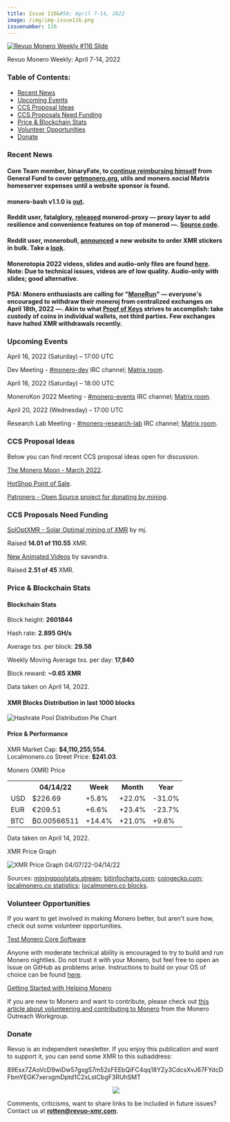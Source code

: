 ```yaml
---
title: Issue 116&#58; April 7-14, 2022
image: /img/img-issue116.png
issuenumber: 116
---
```

[<img src="/img/img-issue116.png" alt="Revuo Monero Weekly #116 Slide" class="img-lead">](/issue-116.html)

<p class="text-lead">Revuo Monero Weekly: April 7-14, 2022</p>
<!--more-->

<h3>Table of Contents:</h3>
<ul class="contents">
    <li><a href="#news">Recent News</a></li>
    <li><a href="#events">Upcoming Events</a></li>
    <li><a href="#ideas">CCS Proposal Ideas</a></li>
    <li><a href="#proposals">CCS Proposals Need Funding</a></li>
    <li><a href="#stats">Price & Blockchain Stats</a></li>
    <li><a href="#volunteer">Volunteer Opportunities</a></li>
    <li><a href="#donate">Donate</a></li>
</ul>

<h3 id="news">Recent News</h3>

<div class="newsbyte">
    <h4>Core Team member, binaryFate, to <a href="https://libera.monerologs.net/monero-community/20220409#c83952" target="_blank">continue reimbursing himself</a> from General Fund to cover <a href="https://www.getmonero.org/" target="_blank">getmonero.org</a>, utils and monero.social Matrix homeserver expenses until a website sponsor is found.</h4>
</div>

<div class="newsbyte">
    <h4>monero-bash v1.1.0 is <a href="https://github.com/hinto-janaiyo/monero-bash/releases/tag/v1.1.0" target="_blank">out</a>.</h4>
</div>

<div class="newsbyte">
    <h4>Reddit user, fatalglory, <a href="https://teddit.adminforge.de/r/Monero/comments/u2jp47/monerodproxy_improving_the_resilience_of_your/" target="_blank">released</a> monerod-proxy — proxy layer to add resilience and convenience features on top of monerod —. <a href="https://github.com/unyieldinggrace/monerod-proxy" target="_blank">Source code</a>.</h4>
</div>

<div class="newsbyte">
    <h4>Reddit user, monerobull, <a href="https://teddit.adminforge.de/r/Monero/comments/u1czo5/announcing_the_launch_of_monerosuppliescom/" target="_blank">announced</a> a new website to order XMR stickers in bulk. Take a <a href="https://monerosupplies.com/" target="_blank">look</a>.</h4>
</div>

<div class="newsbyte">
    <h4>Monerotopia 2022 videos, slides and audio-only files are found <a href="https://monerodl.com/" target="_blank">here</a>. Note: Due to technical issues, videos are of low quality. Audio-only with slides; good alternative.</h4>
</div>

<div class="newsbyte">
    <h4>PSA: Monero enthusiasts are calling for "<a href="https://t.me/MoneroExchangeRun/24442" target="_blank">MoneRun</a>" — everyone's encouraged to withdraw their moneroj from centralized exchanges on April 18th, 2022 —. Akin to what <a href="https://www.proofofkeys.com/" target="_blank">Proof of Keys</a> strives to accomplish: take custody of coins in individual wallets, not third parties. Few exchanges have halted XMR withdrawals recently.</h4>
</div>

<h3 id="events">Upcoming Events</h3>

<div class="event">
    <p class="date" markdown="1">April 16, 2022 (Saturday) – 17:00 UTC</p>
    <p markdown="1">Dev Meeting - <a href="irc://irc.libera.chat/#monero-dev" target="_blank">#monero-dev</a> IRC channel; <a href="https://matrix.to/#/#monero-dev:monero.social" target="_blank">Matrix room</a>.</p>
</div>

<div class="event">
    <p class="date" markdown="1">April 16, 2022 (Saturday) – 18:00 UTC</p>
    <p markdown="1">MoneroKon 2022 Meeting - <a href="irc://irc.libera.chat/#monero-events" target="_blank">#monero-events</a> IRC channel; <a href="https://matrix.to/#/#monero-events:monero.social" target="_blank">Matrix room</a>.</p>
</div>

<div class="event">
    <p class="date" markdown="1">April 20, 2022 (Wednesday) – 17:00 UTC</p>
    <p markdown="1">Research Lab Meeting - <a href="irc://irc.libera.chat/#monero-research-lab" target="_blank">#monero-research-lab</a> IRC channel; <a href="https://matrix.to/#/#monero-research-lab:monero.social" target="_blank">Matrix room</a>.</p>
</div>

<h3 id="ideas">CCS Proposal Ideas</h3>

<p>Below you can find recent CCS proposal ideas open for discussion.</p>

<div class="proposal">
<p><a href="https://repo.getmonero.org/monero-project/ccs-proposals/-/merge_requests/294" target="_blank">The Monero Moon - March 2022</a>.</p>
</div>

<div class="proposal">
<p><a href="https://repo.getmonero.org/monero-project/ccs-proposals/-/merge_requests/307" target="_blank">HotShop Point of Sale</a>.</p>
</div>

<div class="proposal">
<p><a href="https://repo.getmonero.org/monero-project/ccs-proposals/-/merge_requests/310" target="_blank">Patronero - Open Source project for donating by mining</a>.</p>
</div>

<h3 id="proposals">CCS Proposals Need Funding</h3>

<div class="proposal">
    <p><a href="https://ccs.getmonero.org/proposals/soloptxmr-mj-endor-2022.html" target="_blank">SolOptXMR - Solar Optimal mining of XMR</a> by mj.</p>
    <p>Raised <b>14.01 of 110.55</b> XMR.</p>
</div>

<div class="proposal">
    <p><a href="https://ccs.getmonero.org/proposals/savandra-videos-for-monero.html" target="_blank">New Animated Videos</a> by savandra.</p>
    <p>Raised <b>2.51 of 45</b> XMR.</p>
</div>

<h3 id="stats">Price & Blockchain Stats</h3>

<h4 class="stat">Blockchain Stats</h4>

<div class="bcstats">
    <p>Block height: <b>2601844</b></p>
    <p>Hash rate: <b>2.895 GH/s</b></p>
    <p>Average txs. per block: <b>29.58</b></p>
    <p>Weekly Moving Average txs. per day: <b>17,840</b></p>
    <p>Block reward: <b>~0.65 XMR</b></p>
</div>
<p class="note">Data taken on April 14, 2022.</p>

<h4 class="stat">XMR Blocks Distribution in last 1000 blocks</h4>
<p><img src="/img/hashrate-pool-distribution-0414.png" alt="Hashrate Pool Distribution Pie Chart"/></p>

<h4 class="stat" id="price-stat">Price & Performance</h4>

<div class="price-intro">XMR Market Cap: <b>$4,110,255,554</b>.<br/>Localmonero.co Street Price: <b>$241.03</b>.</div>

<p class="table-title">Monero (XMR) Price</p>
<table class="price-table">
  <tr class="row1">
    <th></th>
    <th>04/14/22</th>
    <th>Week</th>
    <th>Month</th>
    <th>Year</th>
  </tr>
  <tr>
    <td data-th="XMR to">USD</td>
    <td data-th="04/14/22">$226.69</td>
    <td data-th="Week" class="green">+5.8%</td>
    <td data-th="Month" class="green">+22.0%</td>
    <td data-th="Year" class="red">-31.0%</td>
  </tr>
  <tr class="row3">
    <td data-th="XMR to">EUR</td>
    <td data-th="04/14/22">€209.51</td>
    <td data-th="Week" class="green">+6.6%</td>
    <td data-th="Month" class="green">+23.4%</td>
    <td data-th="Year" class="red">-23.7%</td>
  </tr>
  <tr>
    <td data-th="XMR to">BTC</td>
    <td data-th="04/14/22">₿0.00566511</td>
    <td data-th="Week" class="green">+14.4%</td>
    <td data-th="Month" class="green">+21.0%</td>
    <td data-th="Year" class="green">+9.6%</td>
  </tr>
</table>
<p class="note">Data taken on April 14, 2022.</p>

<p class="table-title">XMR Price Graph</p>

![XMR Price Graph 04/07/22-04/14/22](/img/weekly-chart-0414.png "XMR Price Graph 04/07/22-04/14/22") 

Sources: <a href="https://miningpoolstats.stream/monero" target="_blank">miningpoolstats.stream</a>; <a href="https://bitinfocharts.com/monero/" target="_blank">bitinfocharts.com</a>; <a href="https://www.coingecko.com/en/coins/monero" target="_blank">coingecko.com</a>; <a href="https://localmonero.co/statistics" target="_blank">localmonero.co statistics</a>; <a href="https://localmonero.co/blocks" target="_blank">localmonero.co blocks</a>.

<h3 id="volunteer">Volunteer Opportunities</h3>

<p>If you want to get involved in making Monero better, but aren't sure how, check out some volunteer opportunities.</p>

<div class="newsbyte">
    <p class="date"><a href="https://github.com/monero-project/monero" target="_blank">Test Monero Core Software</a></p>
    <p>Anyone with moderate technical ability is encouraged to try to build and run Monero nightlies. Do not trust it with your Monero, but feel free to open an Issue on GitHub as problems arise. Instructions to build on your OS of choice can be found <a href="https://github.com/monero-project/monero#compiling-monero-from-source" target="_blank">here</a>. </p>
</div>

<div class="newsbyte">
    <p class="date"><a href="https://github.com/monero-project/monero" target="_blank">Getting Started with Helping Monero</a></p>
    <p>If you are new to Monero and want to contribute, please check out <a href="https://www.monerooutreach.org/stories/getting-started-helping-monero.php" target="_blank">this article about volunteering and contributing to Monero</a> from the Monero Outreach Workgroup. </p>
</div>

<h3 id="donate">Donate</h3>

<p markdown="1">Revuo is an independent newsletter. If you enjoy this publication and want to support it, you can send some XMR to this subaddress:</p>

<p class="address" markdown="1">89Esx7ZAoVcD9wiDw57gxgS7m52sFEEbQiFC4qq18YZy3CdcsXvJ67FYdcDFbmYEGK7xerxgmDptd1C2xLstCbgF3RUhSMT</p>

<p><center><a href="monero:89Esx7ZAoVcD9wiDw57gxgS7m52sFEEbQiFC4qq18YZy3CdcsXvJ67FYdcDFbmYEGK7xerxgmDptd1C2xLstCbgF3RUhSMT" class="qr"><img src="/img/donate-monero.jpg" style="max-width: 200px;"/></a></center></p>

Comments, criticisms, want to share links to be included in future issues? Contact us at **rotten@revuo-xmr.com**.